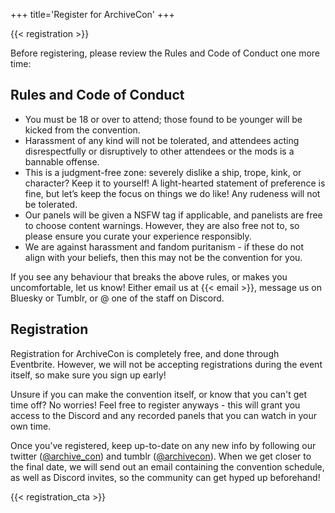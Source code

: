 +++
title='Register for ArchiveCon'
+++

{{< registration >}}

Before registering, please review the Rules and Code of Conduct one more time:

## Rules and Code of Conduct

* You must be 18 or over to attend; those found to be younger will be kicked from the convention.
* Harassment of any kind will not be tolerated, and attendees acting disrespectfully or disruptively to other attendees or the mods is a bannable offense.
* This is a judgment-free zone: severely dislike a ship, trope, kink, or character? Keep it to yourself! A light-hearted statement of preference is fine, but let’s keep the focus on things we do like! Any rudeness will not be tolerated.
* Our panels will be given a NSFW tag if applicable, and panelists are free to choose content warnings. However, they are also free not to, so please ensure you curate your experience responsibly.
* We are against harassment and fandom puritanism - if these do not align with your beliefs, then this may not be the convention for you.

If you see any behaviour that breaks the above rules, or makes you uncomfortable, let us know! Either email us at {{< email >}}, message us on Bluesky or Tumblr, or @ one of the staff on Discord.

## Registration

Registration for ArchiveCon is completely free, and done through Eventbrite. However, we will not be accepting registrations during the event itself, so make sure you sign up early! 

Unsure if you can make the convention itself, or know that you can't get time off? No worries! Feel free to register anyways - this will grant you access to the Discord and any recorded panels that you can watch in your own time.

Once you’ve registered, keep up-to-date on any new info by following our twitter ([@archive_con](https://twitter.com/archive_con)) and tumblr ([@archivecon](https://archivecon.tumblr.com)). When we get closer to the final date, we will send out an email containing the convention schedule, as well as Discord invites, so the community can get hyped up beforehand! 

{{< registration_cta >}}
